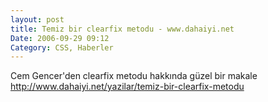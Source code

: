 ```yaml
---
layout: post
title: Temiz bir clearfix metodu - www.dahaiyi.net
Date: 2006-09-29 09:12
Category: CSS, Haberler
---
```


Cem Gencer'den clearfix metodu hakkında güzel bir makale
http://www.dahaiyi.net/yazilar/temiz-bir-clearfix-metodu